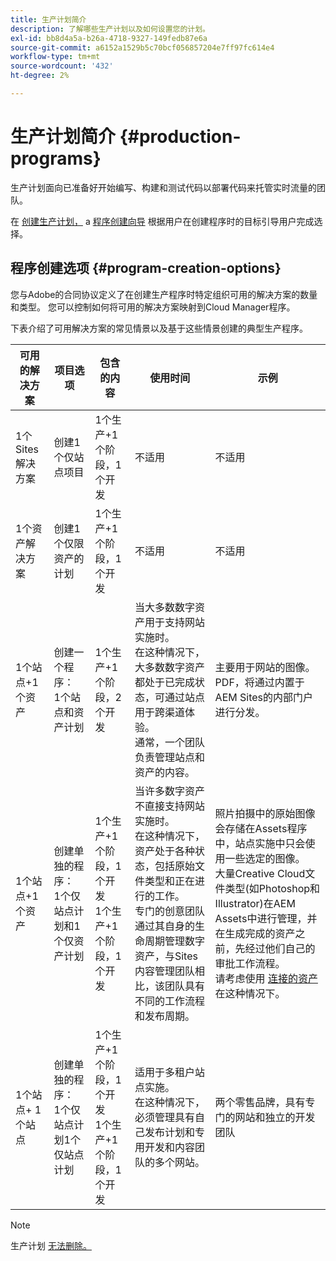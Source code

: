 ```yaml
---
title: 生产计划简介
description: 了解哪些生产计划以及如何设置您的计划。
exl-id: bb8d4a5a-b26a-4718-9327-149fedb87e6a
source-git-commit: a6152a1529b5c70bcf056857204e7ff97fc614e4
workflow-type: tm+mt
source-wordcount: '432'
ht-degree: 2%

---
```



# 生产计划简介 {#production-programs}

生产计划面向已准备好开始编写、构建和测试代码以部署代码来托管实时流量的团队。

在 [创建生产计划，](creating-production-programs.md) a [程序创建向导](using-the-wizard.md) 根据用户在创建程序时的目标引导用户完成选择。

## 程序创建选项 {#program-creation-options}

您与Adobe的合同协议定义了在创建生产程序时特定组织可用的解决方案的数量和类型。 您可以控制如何将可用的解决方案映射到Cloud Manager程序。

下表介绍了可用解决方案的常见情景以及基于这些情景创建的典型生产程序。

| 可用的解决方案 | 项目选项 | 包含的内容 | 使用时间 | 示例 |
|--- |--- |--- |--- |---|
| 1个Sites解决方案 | 创建1个仅站点项目 | 1个生产+1个阶段，1个开发 | 不适用 | 不适用 |
| 1个资产解决方案 | 创建1个仅限资产的计划 | 1个生产+1个阶段，1个开发 | 不适用 | 不适用 |
| 1个站点+1个资产 | 创建一个程序： <br>1个站点和资产计划 | 1个生产+1个阶段，2个开发 | 当大多数数字资产用于支持网站实施时。<br>在这种情况下，大多数数字资产都处于已完成状态，可通过站点用于跨渠道体验。<br>通常，一个团队负责管理站点和资产的内容。 | 主要用于网站的图像。<br>PDF，将通过内置于AEM Sites的内部门户进行分发。 |
| 1个站点+1个资产 | 创建单独的程序：<br>1个仅站点计划和1个仅资产计划 | 1个生产+1个阶段，1个开发<br> 1个生产+1个阶段，1个开发 | 当许多数字资产不直接支持网站实施时。<br> 在这种情况下，资产处于各种状态，包括原始文件类型和正在进行的工作。<br>专门的创意团队通过其自身的生命周期管理数字资产，与Sites内容管理团队相比，该团队具有不同的工作流程和发布周期。 | 照片拍摄中的原始图像会存储在Assets程序中，站点实施中只会使用一些选定的图像。<br>大量Creative Cloud文件类型(如Photoshop和Illustrator)在AEM Assets中进行管理，并在生成完成的资产之前，先经过他们自己的审批工作流程。<br>请考虑使用 [连接的资产](/help/assets/use-assets-across-connected-assets-instances.md#overview-of-connected-assets) 在这种情况下。 |
| 1个站点+ 1个站点 | 创建单独的程序：<br>1个仅站点计划1个仅站点计划 | 1个生产+1个阶段，1个开发<br>1个生产+1个阶段，1个开发 | 适用于多租户站点实施。<br>在这种情况下，必须管理具有自己发布计划和专用开发和内容团队的多个网站。 | 两个零售品牌，具有专门的网站和独立的开发团队 |

>[!NOTE]
>
>生产计划 [无法删除。](editing-programs.md)
